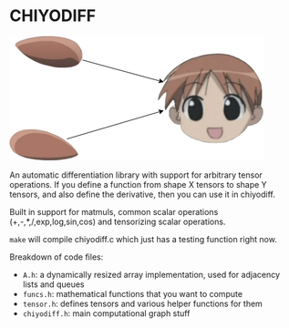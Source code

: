 # CHIYODIFF
![an example computational graph](https://raw.githubusercontent.com/moeezm/chiyodiff/master/chiyograph2.png)

An automatic differentiation library with support for arbitrary tensor operations. If you define a function from shape X tensors to shape Y tensors, and also define the derivative, then you can use it in chiyodiff.

Built in support for matmuls, common scalar operations (+,-,\*,/,exp,log,sin,cos) and tensorizing scalar operations.

`make` will compile chiyodiff.c which just has a testing function right now.

Breakdown of code files:
- `A.h`: a dynamically resized array implementation, used for adjacency lists and queues
- `funcs.h`: mathematical functions that you want to compute
- `tensor.h`: defines tensors and various helper functions for them
- `chiyodiff.h`: main computational graph stuff
